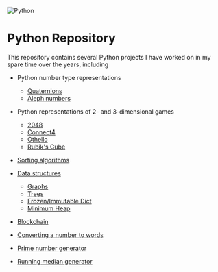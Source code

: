 ![Python](https://img.shields.io/badge/python-3670A0?style=for-the-badge&logo=python&logoColor=ffdd54)

# Python Repository

This repository contains several Python projects I have worked on in my spare time over the years, including

* Python number type representations
  * [Quaternions](https://github.com/dbh2100/python/tree/main/quaternion)
  * [Aleph numbers](https://github.com/dbh2100/python/tree/main/aleph_numbers)

* Python representations of 2- and 3-dimensional games
  * [2048](https://github.com/dbh2100/python/blob/main/games/game_2048.py)
  * [Connect4](https://github.com/dbh2100/python/blob/main/games/connect4.py)
  * [Othello](https://github.com/dbh2100/python/blob/main/games/othello.py)
  * [Rubik's Cube](https://github.com/dbh2100/python/blob/main/games/rubiks_cube.py)

* [Sorting algorithms](https://github.com/dbh2100/python/blob/main/sorting_algos.py)
  
* [Data structures](https://github.com/dbh2100/python/tree/main/data_structures)
  * [Graphs](https://github.com/dbh2100/python/tree/main/data_structures/graph)
  * [Trees](https://github.com/dbh2100/python/tree/main/data_structures/tree)
  * [Frozen/Immutable Dict](https://github.com/dbh2100/python/blob/main/data_structures/frozen_dict.py)
  * [Minimum Heap](https://github.com/dbh2100/python/blob/main/data_structures/min_heap.py)

* [Blockchain](https://github.com/dbh2100/python/blob/main/blockchain.py)
  
* [Converting a number to words](https://github.com/dbh2100/python/blob/main/number_to_words.py)

* [Prime number generator](https://github.com/dbh2100/python/blob/main/prime_gen.py)

* [Running median generator](https://github.com/dbh2100/python/blob/main/running_median.py)
